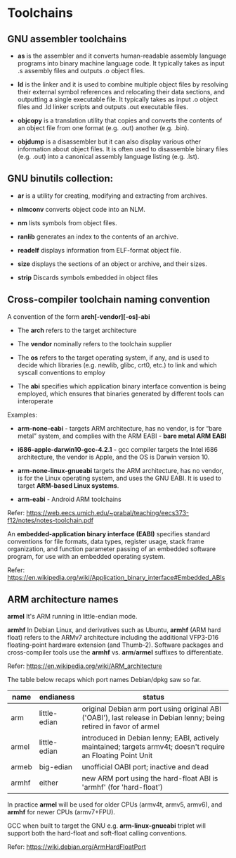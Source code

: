 # Toolchains

## GNU assembler toolchains

* **as** is the assembler and it converts human-readable assembly language programs into binary machine language code. It typically takes as input .s assembly files and outputs .o object files.

* **ld** is the linker and it is used to combine multiple object files by resolving their external symbol references and relocating their data sections, and outputting a single executable file. It typically takes as input .o object files and .ld linker scripts and outputs .out executable files.

* **objcopy** is a translation utility that copies and converts the contents of an object file from one format (e.g. .out) another (e.g. .bin).

* **objdump** is a disassembler but it can also display various other information about object files. It is often used to disassemble binary files (e.g. .out) into a canonical assembly language listing (e.g. .lst).

## GNU binutils collection:

* **ar** is a utility for creating, modifying and extracting from archives.

* **nlmconv** converts object code into an NLM.

* **nm** lists symbols from object files.

* **ranlib** generates an index to the contents of an archive.

* **readelf** displays information from ELF-format object file.

* **size** displays the sections of an object or archive, and their sizes. 

* **strip** Discards symbols embedded in object files

## Cross-compiler toolchain naming convention
A convention of the form **arch[-vendor][-os]-abi**

* The **arch** refers to the target architecture 

* The **vendor** nominally refers to the toolchain supplier

* The **os** refers to the target operating system, if any, and is used to decide which libraries (e.g. newlib, glibc, crt0, etc.) to link and which syscall conventions to employ

* The **abi** specifies which application binary interface convention is being employed, which ensures that binaries generated by different tools can interoperate

Examples:

* **arm-none-eabi** - targets ARM architecture, has no vendor, is for “bare metal” system, and complies with the ARM EABI - **bare metal ARM EABI**

* **i686-apple-darwin10-gcc-4.2.1** - gcc compiler targets the Intel i686 architecture, the vendor is Apple, and the OS is Darwin version 10.

* **arm-none-linux-gnueabi** targets the ARM architecture, has no vendor, is for the Linux operating system, and uses the GNU EABI. It is used to target **ARM-based Linux systems**.

* **arm-eabi** - Android ARM toolchains

Refer: https://web.eecs.umich.edu/~prabal/teaching/eecs373-f12/notes/notes-toolchain.pdf

An **embedded-application binary interface (EABI)** specifies standard conventions for file formats, data types, register usage, stack frame organization, and function parameter passing of an embedded software program, for use with an embedded operating system.

Refer: https://en.wikipedia.org/wiki/Application_binary_interface#Embedded_ABIs

## ARM architecture names

**armel**
It's ARM running in little-endian mode.

**armhf**
In Debian Linux, and derivatives such as Ubuntu, **armhf** (ARM hard float) refers to the ARMv7 architecture including the additional VFP3-D16 floating-point hardware extension (and Thumb-2). Software packages and cross-compiler tools use the **armhf** vs. **arm**/**armel** suffixes to differentiate.

Refer: https://en.wikipedia.org/wiki/ARM_architecture

The table below recaps which port names Debian/dpkg saw so far.

| name  | endianess    | status                                                                                                              |
|-------|--------------|---------------------------------------------------------------------------------------------------------------------|
| arm   | little-edian | original Debian arm port using original ABI ('OABI'), last release in Debian lenny; being retired in favor of armel |
| armel | little-edian | introduced in Debian lenny; EABI, actively maintained; targets armv4t; doesn't require an Floating Point Unit       |
| armeb | big-edian    | unofficial OABI port; inactive and dead                                                                             |
| armhf | either       | new ARM port using the hard-float ABI is 'armhf' (for 'hard-float')                                                 |

In practice **armel** will be used for older CPUs (armv4t, armv5, armv6), and **armhf** for newer CPUs (armv7+FPU).

GCC when built to target the GNU e.g. **arm-linux-gnueabi** triplet will support both the hard-float and soft-float calling conventions.

Refer: https://wiki.debian.org/ArmHardFloatPort
